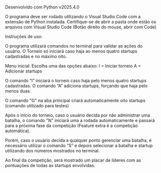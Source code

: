 Desenvolvido com Python v2025.4.0 

O programa deve ser rodado utilizando o Visual Studio Code com a extensão de Python instalada.
Certifique-se de abrir a pasta onde estão os arquivos com Visual Studio Code (Botão direito do mouse, abrir com Code)

Instruções de uso:


O programa utilizará comandos no terminal para validar as ações do usuário.
O Torneio só iniciará caso haja ao menos quatro startups cadastradas e no máximo oito.

Menu inicial: 
Escolha uma das opções abaixo:
I = Iniciar torneio
A = Adicionar startups        

O comando “I” iniciará o torneio caso haja pelo menos quatro startups cadastradas.
O comando “A” adiciona startups, forçando que haja pelo menos duas.

O comando "G" na aba principal criará automaticamente oito startups (comando utilizado para testes)


Após o início do torneio, caso o usuário decida por não administrar uma batalha, o comando  "N" iniciará uma a rodada automaticamente e passará para a próxima fase da competição (Feature extra é a competição automática).


Porém, caso o usuário decida a qualquer ponto gerenciar uma batalha, é necessário utilizar o comando “S” e depois selecionar a batalha e startup utilizando dos números mostrados no terminal.


Ao final da competição, será mostrado um placar de líderes com as pontuações de todas as startups envolvidas.


